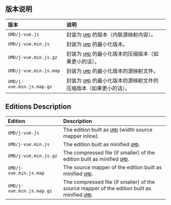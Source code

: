 ﻿
## 版本说明

| 版本                      | 说明                                                                                                    |
|:--------------------------|:--------------------------------------------------------------------------------------------------------|
| `UMD/j-vue.js`            | 封装为 [`UMD`][UMD-zhs] 的版本（内联源映射内容）。                                                      |
| `UMD/j-vue.min.js`        | 封装为 [`UMD`][UMD-zhs] 的最小化版本。                                                                  |
| `UMD/j-vue.min.js.gz`     | 封装为 [`UMD`][UMD-zhs] 的最小化版本的压缩版本（如果更小的话）。                                        |
| `UMD/j-vue.min.js.map`    | 封装为 [`UMD`][UMD-zhs] 的最小化版本的源映射文件。                                                      |
| `UMD/j-vue.min.js.map.gz` | 封装为 [`UMD`][UMD-zhs] 的最小化版本的源映射文件的压缩版本（如果更小的话）。                            |

[UMD-zhs]: https://github.com/umdjs/umd "通用模块定义"

## Editions Description

| Edition                   | Description                                                                                             |
|:--------------------------|:--------------------------------------------------------------------------------------------------------|
| `UMD/j-vue.js`            | The edition built as [`UMD`][UMD-en] (width source mapper inline).                                      |
| `UMD/j-vue.min.js`        | The edition built as minified [`UMD`][UMD-en].                                                          |
| `UMD/j-vue.min.js.gz`     | The compressed file (if smaller) of the edition built as minified [`UMD`][UMD-en].                      |
| `UMD/j-vue.min.js.map`    | The source mapper of the edition built as minified [`UMD`][UMD-en].                                     |
| `UMD/j-vue.min.js.map.gz` | The compressed file (if smaller) of the source mapper of the edition built as minified [`UMD`][UMD-en]. |

[UMD-en]: https://github.com/umdjs/umd "Universal Module Definition"

